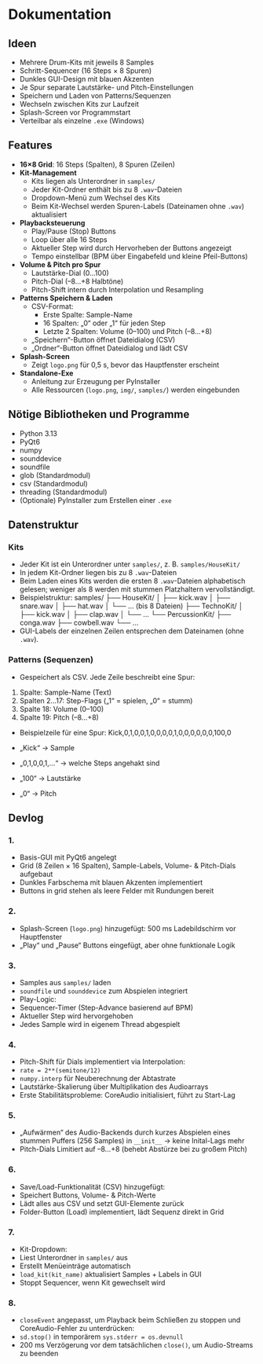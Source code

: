 # Dokumentation

## Ideen
- Mehrere Drum-Kits mit jeweils 8 Samples
- Schritt-Sequencer (16 Steps × 8 Spuren)  
- Dunkles GUI-Design mit blauen Akzenten  
- Je Spur separate Lautstärke- und Pitch-Einstellungen  
- Speichern und Laden von Patterns/Sequenzen  
- Wechseln zwischen Kits zur Laufzeit  
- Splash-Screen vor Programmstart  
- Verteilbar als einzelne `.exe` (Windows)

## Features
- **16×8 Grid**: 16 Steps (Spalten), 8 Spuren (Zeilen)  
- **Kit-Management**  
  - Kits liegen als Unterordner in `samples/`  
  - Jeder Kit-Ordner enthält bis zu 8 `.wav`-Dateien  
  - Dropdown-Menü zum Wechsel des Kits  
  - Beim Kit-Wechsel werden Spuren-Labels (Dateinamen ohne `.wav`) aktualisiert  
- **Playbacksteuerung**  
  - Play/Pause (Stop) Buttons  
  - Loop über alle 16 Steps  
  - Aktueller Step wird durch Hervorheben der Buttons angezeigt  
  - Tempo einstellbar (BPM über Eingabefeld und kleine Pfeil-Buttons)  
- **Volume & Pitch pro Spur**  
  - Lautstärke-Dial (0…100)  
  - Pitch-Dial (–8…+8 Halbtöne)  
  - Pitch-Shift intern durch Interpolation und Resampling  
- **Patterns Speichern & Laden**  
  - CSV-Format:  
    - Erste Spalte: Sample-Name  
    - 16 Spalten: „0“ oder „1“ für jeden Step  
    - Letzte 2 Spalten: Volume (0–100) und Pitch (–8…+8)  
  - „Speichern“-Button öffnet Dateidialog (CSV)  
  - „Ordner“-Button öffnet Dateidialog und lädt CSV  
- **Splash-Screen**  
  - Zeigt `logo.png` für 0,5 s, bevor das Hauptfenster erscheint  
- **Standalone-Exe**  
  - Anleitung zur Erzeugung per PyInstaller  
  - Alle Ressourcen (`logo.png`, `img/`, `samples/`) werden eingebunden

## Nötige Bibliotheken und Programme
- Python 3.13  
- PyQt6  
- numpy  
- sounddevice  
- soundfile  
- glob (Standardmodul)  
- csv (Standardmodul)  
- threading (Standardmodul)  
- (Optionale) PyInstaller zum Erstellen einer `.exe`  

## Datenstruktur

### Kits
- Jeder Kit ist ein Unterordner unter `samples/`, z. B. `samples/HouseKit/`  
- In jedem Kit-Ordner liegen bis zu 8 `.wav`-Dateien  
- Beim Laden eines Kits werden die ersten 8 `.wav`-Dateien alphabetisch gelesen; weniger als 8 werden mit stummen Platzhaltern vervollständigt.  
- Beispielstruktur:
samples/
├── HouseKit/
│ ├── kick.wav
│ ├── snare.wav
│ ├── hat.wav
│ └── … (bis 8 Dateien)
├── TechnoKit/
│ ├── kick.wav
│ ├── clap.wav
│ └── …
└── PercussionKit/
├── conga.wav
├── cowbell.wav
└── …
- GUI-Labels der einzelnen Zeilen entsprechen dem Dateinamen (ohne `.wav`).

### Patterns (Sequenzen)
- Gespeichert als CSV. Jede Zeile beschreibt eine Spur:
1. Spalte: Sample-Name (Text)  
2. Spalten 2…17: Step-Flags („1“ = spielen, „0“ = stumm)  
3. Spalte 18: Volume (0–100)  
4. Spalte 19: Pitch (–8…+8)  
- Beispielzeile für eine Spur:
Kick,0,1,0,0,1,0,0,0,0,1,0,0,0,0,0,0,100,0

- „Kick“ → Sample  
- „0,1,0,0,1,…“ → welche Steps angehakt sind  
- „100“ → Lautstärke  
- „0“ → Pitch  

## Devlog

### 1.
- Basis-GUI mit PyQt6 angelegt  
- Grid (8 Zeilen × 16 Spalten), Sample-Labels, Volume- & Pitch-Dials aufgebaut  
- Dunkles Farbschema mit blauen Akzenten implementiert  
- Buttons in grid stehen als leere Felder mit Rundungen bereit

### 2.
- Splash-Screen (`logo.png`) hinzugefügt: 500 ms Ladebildschirm vor Hauptfenster  
- „Play“ und „Pause“ Buttons eingefügt, aber ohne funktionale Logik

### 3.
- Samples aus `samples/` laden  
- `soundfile` und `sounddevice` zum Abspielen integriert  
- Play-Logic:  
- Sequencer-Timer (Step-Advance basierend auf BPM)  
- Aktueller Step wird hervorgehoben  
- Jedes Sample wird in eigenem Thread abgespielt  

### 4.
- Pitch-Shift für Dials implementiert via Interpolation:  
- `rate = 2**(semitone/12)`  
- `numpy.interp` für Neuberechnung der Abtastrate  
- Lautstärke-Skalierung über Multiplikation des Audioarrays  
- Erste Stabilitätsprobleme: CoreAudio initialisiert, führt zu Start-Lag  

### 5.
- „Aufwärmen“ des Audio-Backends durch kurzes Abspielen eines stummen Puffers (256 Samples) in `__init__` → keine Inital-Lags mehr  
- Pitch-Dials Limitiert auf –8…+8 (behebt Abstürze bei zu großem Pitch)

### 6.
- Save/Load-Funktionalität (CSV) hinzugefügt:  
- Speichert Buttons, Volume- & Pitch-Werte  
- Lädt alles aus CSV und setzt GUI-Elemente zurück  
- Folder-Button (Load) implementiert, lädt Sequenz direkt in Grid

### 7.
- Kit-Dropdown:  
- Liest Unterordner in `samples/` aus  
- Erstellt Menüeinträge automatisch  
- `load_kit(kit_name)` aktualisiert Samples + Labels in GUI  
- Stoppt Sequencer, wenn Kit gewechselt wird

### 8.
- `closeEvent` angepasst, um Playback beim Schließen zu stoppen und CoreAudio-Fehler zu unterdrücken:  
- `sd.stop()` in temporärem `sys.stderr = os.devnull`  
- 200 ms Verzögerung vor dem tatsächlichen `close()`, um Audio-Streams zu beenden



